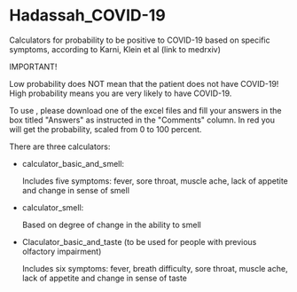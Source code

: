# Hadassah_COVID-19

Calculators for probability to be positive to COVID-19 based on specific symptoms, according to Karni, Klein et al (link to medrxiv)

IMPORTANT! 

Low probability does NOT mean that the patient does not have COVID-19! High probability means you are very likely to have COVID-19. 

To use , please download one of the excel files and fill your answers in the box titled "Answers" as instructed in the "Comments" column. In red you will get the probability, scaled from 0 to 100 percent.

There are three calculators:

* calculator_basic_and_smell:

  Includes five symptoms: fever, sore throat, muscle ache, lack of appetite and change in sense of smell

* calculator_smell:

  Based on degree of change in the ability to smell

* Claculator_basic_and_taste (to be used for people with previous olfactory impairment)

  Includes six symptoms: fever, breath difficulty, sore throat, muscle ache, lack of appetite and change in sense of taste
